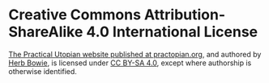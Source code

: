 Creative Commons Attribution-ShareAlike 4.0 International License
=================================================================

[The Practical Utopian website published at practopian.org](https://practopian.org), and authored by [Herb Bowie](https://hbowie.net/about.html), is licensed under [CC BY-SA 4.0](https://creativecommons.org/licenses/by-sa/4.0/), except where authorship is otherwise identified.
